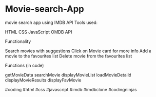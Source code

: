 # Movie-search-App

movie search app using IMDB API
Tools used:

HTML
CSS
JavaScript
OMDB API

Functionality

Search movies with suggestions
Click on Movie card for more info
Add a movie to the favourites list
Delete movie from the favourites list

Functions (in code)

getMovieData
searchMovie
displayMovieList
loadMovieDetaild
displayMovieResults
displayFavMovie

#coding #html #css #javascript #imdb #imdbclone #codingninjas

